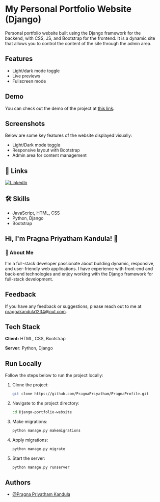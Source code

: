 # My Personal Portfolio Website (Django)

Personal portfolio website built using the Django framework for the backend, with CSS, JS, and Bootstrap for the frontend. It is a dynamic site that allows you to control the content of the site through the admin area.

## Features

- Light/dark mode toggle
- Live previews
- Fullscreen mode

## Demo

You can check out the demo of the project at [this link](https://user-images.githubusercontent.com/104616403/210330707-c8607c2b-6929-435f-bb58-d3176454b4fa.gif).

## Screenshots

Below are some key features of the website displayed visually:

- Light/Dark mode toggle
- Responsive layout with Bootstrap
- Admin area for content management

## 🔗 Links


[![LinkedIn](https://img.shields.io/badge/linkedin-0A66C2?style=for-the-badge&logo=linkedin&logoColor=white)](https://www.linkedin.com/in/pragna-priyatham-kandula-a08531100/)



## 🛠 Skills

- JavaScript, HTML, CSS
- Python, Django
- Bootstrap

## Hi, I'm Pragna Priyatham Kandula! 👋

### 🚀 About Me

I'm a full-stack developer passionate about building dynamic, responsive, and user-friendly web applications. I have experience with front-end and back-end technologies and enjoy working with the Django framework for full-stack development.

## Feedback

If you have any feedback or suggestions, please reach out to me at pragnakandula1234@out.com.

## Tech Stack

**Client:** HTML, CSS, Bootstrap

**Server:** Python, Django

## Run Locally

Follow the steps below to run the project locally:

1. Clone the project:

    ```bash
    git clone https://github.com/PragnaPriyatham/PragnaProfile.git
    ```

2. Navigate to the project directory:

    ```bash
    cd Django-portfolio-website
    ```

3. Make migrations:

    ```bash
    python manage.py makemigrations
    ```

4. Apply migrations:

    ```bash
    python manage.py migrate
    ```

5. Start the server:

    ```bash
    python manage.py runserver
    ```

## Authors

- [@Pragna Priyatham Kandula](https://github.com/PragnaPriyatham)

